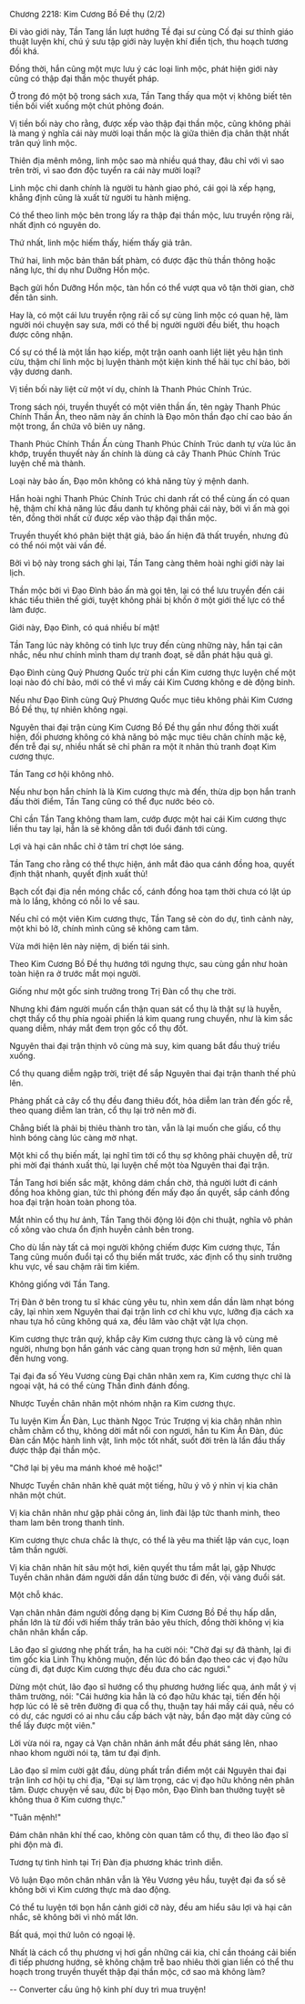 




Chương 2218: Kim Cương Bồ Đề thụ (2/2)


Đi vào giới này, Tần Tang lần lượt hướng Tề đại sư cùng Cố đại sư thỉnh giáo thuật luyện khí, chú ý sưu tập giới này luyện khí điển tịch, thu hoạch tương đối khá.

Đồng thời, hắn cũng một mực lưu ý các loại linh mộc, phát hiện giới này cũng có thập đại thần mộc thuyết pháp.

Ở trong đó một bộ trong sách xưa, Tần Tang thấy qua một vị không biết tên tiền bối viết xuống một chút phỏng đoán.

Vị tiền bối này cho rằng, được xếp vào thập đại thần mộc, cũng không phải là mang ý nghĩa cái này mười loại thần mộc là giữa thiên địa chân thật nhất trân quý linh mộc.

Thiên địa mênh mông, linh mộc sao mà nhiều quá thay, đâu chỉ với vì sao trên trời, vì sao đơn độc tuyển ra cái này mười loại?

Linh mộc chi danh chính là người tu hành giao phó, cái gọi là xếp hạng, khẳng định cũng là xuất từ người tu hành miệng.

Có thể theo linh mộc bên trong lấy ra thập đại thần mộc, lưu truyền rộng rãi, nhất định có nguyên do.

Thứ nhất, linh mộc hiếm thấy, hiếm thấy giả trân.

Thứ hai, linh mộc bản thân bất phàm, có được đặc thù thần thông hoặc năng lực, thí dụ như Dưỡng Hồn mộc.

Bạch gửi hồn Dưỡng Hồn mộc, tàn hồn có thể vượt qua vô tận thời gian, chờ đến tân sinh.

Hay là, có một cái lưu truyền rộng rãi cố sự cùng linh mộc có quan hệ, làm người nói chuyện say sưa, mới có thể bị người người đều biết, thu hoạch được công nhận.

Cố sự có thể là một lần hạo kiếp, một trận oanh oanh liệt liệt yêu hận tình cừu, thậm chí linh mộc bị luyện thành một kiện kinh thế hãi tục chí bảo, bởi vậy dương danh.

Vị tiền bối này liệt cử một ví dụ, chính là Thanh Phúc Chính Trúc.

Trong sách nói, truyền thuyết có một viên thần ấn, tên ngày Thanh Phúc Chính Thần Ấn, theo năm này ấn chính là Đạo môn thần đạo chí cao bảo ấn một trong, ẩn chứa vô biên uy năng.

Thanh Phúc Chính Thần Ấn cùng Thanh Phúc Chính Trúc danh tự vừa lúc ăn khớp, truyền thuyết này ấn chính là dùng cả cây Thanh Phúc Chính Trúc luyện chế mà thành.

Loại này bảo ấn, Đạo môn không có khả năng tùy ý mệnh danh.

Hắn hoài nghi Thanh Phúc Chính Trúc chi danh rất có thể cùng ấn có quan hệ, thậm chí khả năng lúc đầu danh tự không phải cái này, bởi vì ấn mà gọi tên, đồng thời nhất cử được xếp vào thập đại thần mộc.

Truyền thuyết khó phân biệt thật giả, bảo ấn hiện đã thất truyền, nhưng đủ có thể nói một vài vấn đề.

Bởi vì bộ này trong sách ghi lại, Tần Tang càng thêm hoài nghi giới này lai lịch.

Thần mộc bởi vì Đạo Đình bảo ấn mà gọi tên, lại có thể lưu truyền đến cái khác tiểu thiên thế giới, tuyệt không phải bị khốn ở một giới thế lực có thể làm được.

Giới này, Đạo Đình, có quá nhiều bí mật!

Tần Tang lúc này không có tinh lực truy đến cùng những này, hắn tại cân nhắc, nếu như chính mình tham dự tranh đoạt, sẽ dẫn phát hậu quả gì.

Đạo Đình cùng Quỷ Phương Quốc trừ phi cần Kim cương thực luyện chế một loại nào đó chí bảo, mới có thể vì mấy cái Kim Cương không e dè động binh.

Nếu như Đạo Đình cùng Quỷ Phương Quốc mục tiêu không phải Kim Cương Bồ Đề thụ, tự nhiên không ngại.

Nguyên thai đại trận cùng Kim Cương Bồ Đề thụ gần như đồng thời xuất hiện, đối phương không có khả năng bỏ mặc mục tiêu chân chính mặc kệ, đến trễ đại sự, nhiều nhất sẽ chỉ phân ra một ít nhân thủ tranh đoạt Kim cương thực.

Tần Tang cơ hội không nhỏ.

Nếu như bọn hắn chính là là Kim cương thực mà đến, thừa dịp bọn hắn tranh đấu thời điểm, Tần Tang cũng có thể đục nước béo cò.

Chỉ cần Tần Tang không tham lam, cướp được một hai cái Kim cương thực liền thu tay lại, hẳn là sẽ không dẫn tới đuổi đánh tới cùng.

Lợi và hại cân nhắc chỉ ở tâm trí chợt lóe sáng.

Tần Tang cho rằng có thể thực hiện, ánh mắt đảo qua cánh đồng hoa, quyết định thật nhanh, quyết định xuất thủ!

Bạch cốt đại địa nền móng chắc cố, cánh đồng hoa tạm thời chưa có lật úp mà lo lắng, không có nỗi lo về sau.

Nếu chỉ có một viên Kim cương thực, Tần Tang sẽ còn do dự, tình cảnh này, một khi bỏ lỡ, chính mình cũng sẽ không cam tâm.

Vừa mới hiện lên này niệm, dị biến tái sinh.

Theo Kim Cương Bồ Đề thụ hướng tới ngưng thực, sau cùng gần như hoàn toàn hiện ra ở trước mắt mọi người.

Giống như một gốc sinh trưởng trong Trị Đàn cổ thụ che trời.

Nhưng khi đám người muốn cẩn thận quan sát cổ thụ là thật sự là huyễn, chợt thấy cổ thụ phía ngoài phiến lá kim quang rung chuyển, như là kim sắc quang diễm, nháy mắt đem trọn gốc cổ thụ đốt.

Nguyên thai đại trận thịnh vô cùng mà suy, kim quang bắt đầu thuỷ triều xuống.

Cổ thụ quang diễm ngập trời, triệt để sắp Nguyên thai đại trận thanh thế phủ lên.

Phảng phất cả cây cổ thụ đều đang thiêu đốt, hỏa diễm lan tràn đến gốc rễ, theo quang diễm lan tràn, cổ thụ lại trở nên mờ đi.

Chẳng biết là phải bị thiêu thành tro tàn, vẫn là lại muốn che giấu, cổ thụ hình bóng càng lúc càng mờ nhạt.

Một khi cổ thụ biến mất, lại nghĩ tìm tới cổ thụ sợ không phải chuyện dễ, trừ phi mời đại thánh xuất thủ, lại luyện chế một tòa Nguyên thai đại trận.

Tần Tang hơi biến sắc mặt, không dám chần chờ, thả người lướt đi cánh đồng hoa không gian, tức thì phóng đến mấy đạo ấn quyết, sắp cánh đồng hoa đại trận hoàn toàn phong tỏa.

Mắt nhìn cổ thụ hư ảnh, Tần Tang thôi động lôi độn chi thuật, nghĩa vô phản cố xông vào chưa ổn định huyễn cảnh bên trong.

Cho dù lần này tất cả mọi người không chiếm được Kim cương thực, Tần Tang cũng muốn đuổi tại cổ thụ biến mất trước, xác định cổ thụ sinh trưởng khu vực, về sau chậm rãi tìm kiếm.

Không giống với Tần Tang.

Trị Đàn ở bên trong tu sĩ khác cùng yêu tu, nhìn xem dần dần làm nhạt bóng cây, lại nhìn xem Nguyên thai đại trận linh cơ chỉ khu vực, lưỡng địa cách xa nhau tựa hồ cũng không quá xa, đều lâm vào chật vật lựa chọn.

Kim cương thực trân quý, khắp cây Kim cương thực càng là vô cùng mê người, nhưng bọn hắn gánh vác càng quan trọng hơn sứ mệnh, liên quan đến hưng vong.

Tại đại đa số Yêu Vương cùng Đại chân nhân xem ra, Kim cương thực chỉ là ngoại vật, há có thể cùng Thần đình đánh đồng.

Nhược Tuyền chân nhân một nhóm nhận ra Kim cương thực.

Tu luyện Kim Ấn Đàn, Lục thành Ngọc Trúc Trượng vị kia chân nhân nhìn chằm chằm cổ thụ, không dời mắt nổi con ngươi, hắn tu Kim Ấn Đàn, đúc Đàn cần Mộc hành linh vật, linh mộc tốt nhất, suốt đời trên là lần đầu thấy được thập đại thần mộc.

"Chớ lại bị yêu ma mánh khoé mê hoặc!"

Nhược Tuyền chân nhân khẽ quát một tiếng, hữu ý vô ý nhìn vị kia chân nhân một chút.

Vị kia chân nhân như gặp phải công án, linh đài lập tức thanh minh, theo tham lam bên trong thanh tỉnh.

Kim cương thực chưa chắc là thực, có thể là yêu ma thiết lập ván cục, loạn tâm thần người.

Vị kia chân nhân hít sâu một hơi, kiên quyết thu tầm mắt lại, gặp Nhược Tuyền chân nhân đám người dần dần từng bước đi đến, vội vàng đuổi sát.

Một chỗ khác.

Vạn chân nhân đám người đồng dạng bị Kim Cương Bồ Đề thụ hấp dẫn, phần lớn là từ đối với hiếm thấy trân bảo yêu thích, đồng thời không vị kia chân nhân khẩn cấp.

Lão đạo sĩ giương nhẹ phất trần, ha ha cười nói: "Chờ đại sự đã thành, lại đi tìm gốc kia Linh Thụ không muộn, đến lúc đó bần đạo theo các vị đạo hữu cùng đi, đạt được Kim cương thực đều đưa cho các ngươi."

Dừng một chút, lão đạo sĩ hướng cổ thụ phương hướng liếc qua, ánh mắt ý vị thâm trường, nói: "Cái hướng kia hẳn là có đạo hữu khác tại, tiến đến hội hợp lúc có lẽ sẽ trên đường đi qua cổ thụ, thuận tay hái mấy cái quả, nếu có có dư, các ngươi có ai nhu cầu cấp bách vật này, bần đạo mặt dày cũng có thể lấy được một viên."

Lời vừa nói ra, ngay cả Vạn chân nhân ánh mắt đều phát sáng lên, nhao nhao khom người nói tạ, tâm tư đại định.

Lão đạo sĩ mỉm cười gật đầu, dùng phất trần điểm một cái Nguyên thai đại trận linh cơ hội tụ chi địa, "Đại sự làm trọng, các vị đạo hữu không nên phân tâm. Được chuyện về sau, đức bị Đạo môn, Đạo Đình ban thưởng tuyệt sẽ không thua ở Kim cương thực."

"Tuân mệnh!"

Đám chân nhân khí thế cao, không còn quan tâm cổ thụ, đi theo lão đạo sĩ phi độn mà đi.

Tương tự tình hình tại Trị Đàn địa phương khác trình diễn.

Vô luận Đạo môn chân nhân vẫn là Yêu Vương yêu hầu, tuyệt đại đa số sẽ không bởi vì Kim cương thực mà dao động.

Có thể tu luyện tới bọn hắn cảnh giới cỡ này, đều am hiểu sâu lợi và hại cân nhắc, sẽ không bởi vì nhỏ mất lớn.

Bất quá, mọi thứ luôn có ngoại lệ.

Nhất là cách cổ thụ phương vị hơi gần những cái kia, chỉ cần thoáng cải biến đi tiếp phương hướng, sẽ không chậm trễ bao nhiêu thời gian liền có thể thu hoạch trong truyền thuyết thập đại thần mộc, cớ sao mà không làm?

--
Converter cầu ủng hộ kinh phí duy trì mua truyện!




